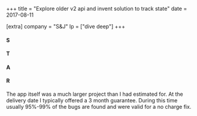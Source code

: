 +++
title = "Explore older v2 api and invent solution to track state"
date = 2017-08-11

[extra]
company = "S&J"
lp = ["dive deep"]
+++


#### S
#### T
#### A
#### R
The app itself was a much larger project than I had estimated for. At the delivery date I typically offered a 3 month guarantee. During this time usually 95%-99% of the bugs are found and were valid for a no charge fix.
